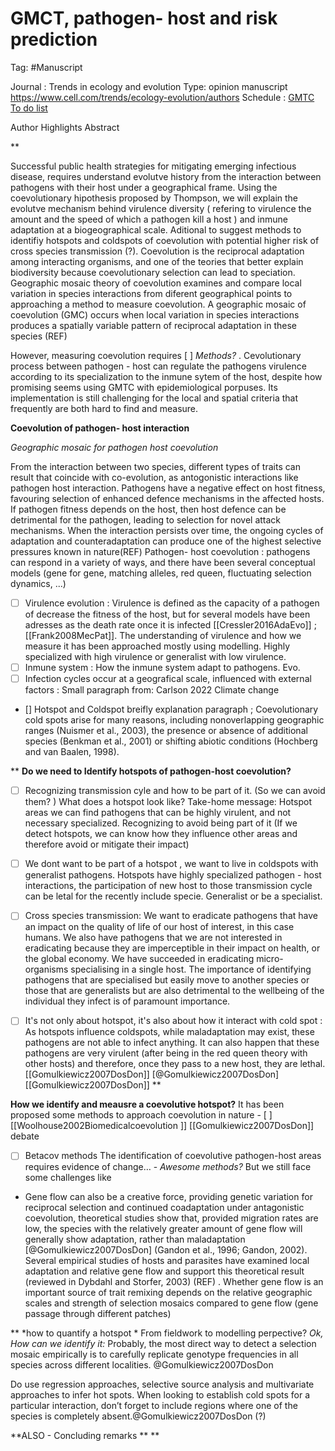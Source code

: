 
# GMCT, pathogen- host and risk prediction 
Tag: #Manuscript

Journal : Trends in ecology and evolution 
Type: opinion manuscript
https://www.cell.com/trends/ecology-evolution/authors
Schedule :  [GMTC To do list ](Goals_GMCT.md)
  
Author 
Highlights 
Abstract
 
**

Successful public health strategies for mitigating emerging infectious disease, requires understand evolutve history from the interaction between pathogens with their host under a geographical frame.  Using the coevolutionary hipothesis proposed by Thompson, we will explain the evolutve mechanism behind virulence diversity ( refering to virulence the amount and the speed of which a pathogen kill a host ) and inmune adaptation at a biogeographical scale. Aditional to suggest methods to identifiy hotspots and coldspots of coevolution with potential higher risk of cross species transmission (?). Coevolution is the reciprocal adaptation among interacting organisms, and one of the teories that better explain biodiversity because coevolutionary selection can lead to speciation. Geographic mosaic theory of coevolution examines and compare local variation in species interactions from diferent geographical points to approaching a method to measure coevolution.
A geographic mosaic of coevolution (GMC) occurs when local variation in species interactions produces a spatially variable pattern of reciprocal adaptation in these species (REF)

However, measuring coevolution requires [ ] *Methods?* . Cevolutionary process between pathogen - host can regulate the pathogens virulence according to its  specialization to the inmune sytem of the host, despite how promising seems using GMTC with epidemiological porpuses. Its implementation is still challenging for the local and spatial criteria that frequently are both hard to find and measure. 

**Coevolution of pathogen- host interaction**

*Geographic mosaic for pathogen host coevolution*

From the interaction between two species, different types of traits can result that coincide with co-evolution, as antogonistic interactions like pathogen host interaction. Pathogens have a negative effect on host fitness, favouring selection of enhanced defence mechanisms in the affected hosts. If pathogen fitness depends on the host, then host defence can be detrimental for the pathogen, leading to selection for novel attack mechanisms. When the interaction persists over time, the ongoing cycles of adaptation and counteradaptation can produce one of the highest selective pressures known in nature(REF) Pathogen- host coevolution :  pathogens can respond in a variety of ways, and there have been several conceptual models (gene for gene, matching alleles, red queen, fluctuating selection dynamics, ...)

- [ ] Virulence evolution  : Virulence is defined as the capacity of a pathogen of decrease the fitness of the host, but for several models have been adresses as the death rate once it is infected [[Cressler2016AdaEvo]]  ;  [[Frank2008MecPat]]. The understanding of virulence and how we measure it has been approached mostly using modelling. Highly specialized with high virulence or generalist with low virulence. 
- [ ] Inmune system : How the inmune system adapt to pathogens. Evo. 
- [ ] Infection cycles occur at a geografical scale, influenced with external factors : Small paragraph from: Carlson 2022 Climate change

- [] Hotspot and Coldspot breifly explanation paragraph ; Coevolutionary cold spots arise for many reasons, including nonoverlapping geographic ranges (Nuismer et al., 2003), the presence or absence of additional species (Benkman et al., 2001) or shifting abiotic conditions (Hochberg and van Baalen, 1998).

**
**Do we need to Identify hotspots of pathogen-host coevolution?**

- [ ] Recognizing transmission cyle and how to be part of it. (So we can avoid them? ) What does a hotspot look like?
Take-home message: Hotspot areas we can find pathogens that can be highly virulent, and not necessary specialized.  Recognizing to avoid being part of it (If we detect hotspots, we can know how they influence other areas and therefore avoid or mitigate their impact) 

- [ ] We dont want to be part of a hotspot , we want to live in coldspots with generalist pathogens.
Hotspots have highly specialized pathogen - host interactions, the participation of new host to those transmission cycle can be letal for the recently include specie.  Generalist or be a specialist.

- [ ]  Cross species transmission: We want to eradicate pathogens that have an impact on the quality of life of our host of interest, in this case humans. We also have pathogens that we are not interested in eradicating because they are imperceptible in their impact on health, or the global economy.  We have succeeded in eradicating micro-organisms specialising in a single host. The importance of identifying pathogens that are specialised but easily move to another species or those that are generalists but are also detrimental to the wellbeing of the individual they infect is of paramount importance.

- [ ] It's not only about hotspot, it's also about how it interact with cold spot  : As hotspots influence coldspots, while maladaptation may exist, these pathogens are not able to infect anything. It can also happen that these pathogens are very virulent (after being in the red queen theory with other hosts) and therefore, once they pass to a new host, they are lethal.  [[Gomulkiewicz2007DosDon]]  [@Gomulkiewicz2007DosDon] [[Gomulkiewicz2007DosDon]] 
**

**How we identify and meausre a coevolutive hotspot?**
It has been proposed some methods to approach coevolution in nature  - [ ] [[Woolhouse2002Biomedicalcoevolution ]]  [[Gomulkiewicz2007DosDon]] debate
- [ ] Betacov methods 
The identification of coevolutive pathogen-host areas requires evidence of change… - *Awesome methods?*
But we still face some challenges like 
- Gene flow can also be a creative force, providing genetic variation for reciprocal selection and continued coadaptation under antagonistic coevolution, theoretical studies show that, provided migration rates are low, the species with the relatively greater amount of gene flow will generally show adaptation, rather than maladaptation [@Gomulkiewicz2007DosDon] (Gandon et al., 1996; Gandon, 2002). Several empirical studies of hosts and parasites have examined local adaptation and relative gene flow and support this theoretical result (reviewed in Dybdahl and Storfer, 2003) (REF) . Whether gene flow is an important source of trait remixing depends on the relative geographic scales and strength of selection mosaics compared to gene flow (gene passage through different patches)

**
*how to quantify a hotspot *
From fieldwork to modelling perpective? 
*Ok, How can we identify it:* Probably, the most direct way to detect a selection mosaic empirically is to carefully replicate genotype frequencies in all species across different localities. @Gomulkiewicz2007DosDon

Do use regression approaches, selective source analysis and multivariate approaches to infer hot spots. When looking to establish cold spots for a particular interaction, don’t forget to include regions where one of the species is completely absent.@Gomulkiewicz2007DosDon (?)



**ALSO - Concluding remarks ** 
**
